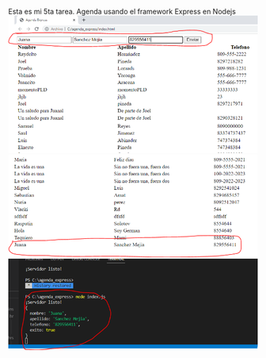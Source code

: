 Esta es mi 5ta tarea. Agenda usando el framework Express en Nodejs
![Llenando los datos a ser enviados](/capturas_prueba/Captura1.PNG)
![Prueba de que se envio a la API](/capturas_prueba/Captura2.PNG)
![Prueba del lado del servidor, backend](/capturas_prueba/Captura3.PNG)